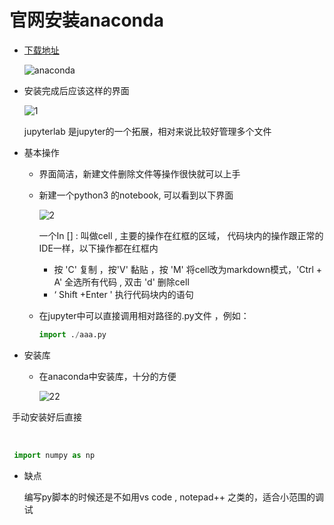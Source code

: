 # 官网安装anaconda

* [下载地址](https://www.anaconda.com/download/) 

  ![anaconda](http://imglf3.nosdn0.126.net/img/V1RzZjNzZW9GSWlDQUV5TS9vQVVaSmU3TWJBTnErSVdyT01nU1dEWFM5NjFSNXZvOTlXWUpnPT0.png?imageView&thumbnail=1680x0&quality=96&stripmeta=0)

* 安装完成后应该这样的界面

  ![1](http://imglf3.nosdn0.126.net/img/V1RzZjNzZW9GSWlDQUV5TS9vQVVaSnlCSVRSczRVekVVSlU5TFJBMzBtWkZhdng5L1VUMFNBPT0.png?imageView&thumbnail=1680x0&quality=96&stripmeta=0 )

   jupyterlab 是jupyter的一个拓展，相对来说比较好管理多个文件

* 基本操作

  * 界面简洁，新建文件删除文件等操作很快就可以上手

  * 新建一个python3 的notebook, 可以看到以下界面

    ![2](http://imglf4.nosdn0.126.net/img/V1RzZjNzZW9GSWlDQUV5TS9vQVVaTlpDUTBGbUROUENJUVRFYlFLV01HYTA2bitaeWRMME1BPT0.png?imageView&thumbnail=1680x0&quality=96&stripmeta=0)

    一个In [] : 叫做cell , 主要的操作在红框的区域， 代码块内的操作跟正常的IDE一样，以下操作都在红框内

    * 按 'C'  复制 ，按'V' 黏贴 ，按 'M' 将cell改为markdown模式，'Ctrl + A' 全选所有代码 , 双击 'd' 删除cell
    * ‘ Shift +Enter ' 执行代码块内的语句

  * 在jupyter中可以直接调用相对路径的.py文件 ，例如：

    ```python
    import ./aaa.py
    ```

* 安装库

  * 在anaconda中安装库，十分的方便

    ![22](http://imglf3.nosdn0.126.net/img/V1RzZjNzZW9GSWlDQUV5TS9vQVVaSTdZVXNPMHpPTTBrR1V4TGZNeVUvcS9IdTFyaE1KZWVBPT0.png?imageView&thumbnail=1680x0&quality=96&stripmeta=0)

​                手动安装好后直接

​		

```python
 import numpy as np
```

* 缺点

  编写py脚本的时候还是不如用vs code , notepad++ 之类的，适合小范围的调试
